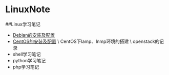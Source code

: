 # LinuxNote
##Linux学习笔记
+ [Debian的安装及配置](https://github.com/skylens/LinuxNote/tree/master/Debian)
+ [CentOS的安装及配置](https://github.com/skylens/LinuxNote/tree/master/CentOS)
\ CentOS下lamp、lnmp环境的搭建
\ openstack的记录
+ shell学习笔记
+ python学习笔记
+ php学习笔记
